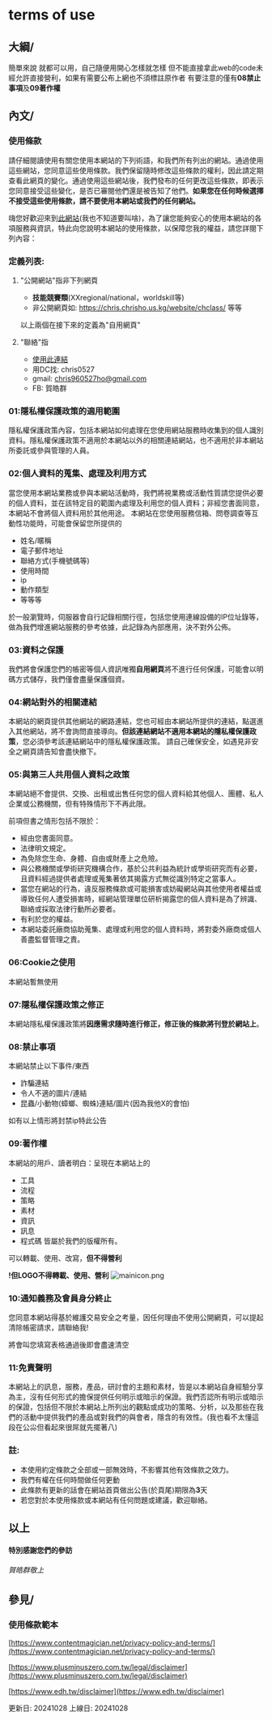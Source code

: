 # terms of use

## 大綱/
簡單來說 就都可以用，自己隨便用開心怎樣就怎樣 但不能直接拿此web的code未經允許直接營利，如果有需要公布上網也不須標註原作者
有要注意的僅有**08禁止事項**及**09著作權**

## 內文/

### 使用條款
請仔細閱讀使用有關您使用本網站的下列術語，和我們所有列出的網站。通過使用這些網站，您同意這些使用條款。我們保留隨時修改這些條款的權利，因此請定期查看此網頁的變化。通過使用這些網站後，我們發布的任何更改這些條款，即表示您同意接受這些變化，是否已審閱他們還是被告知了他們。**如果您在任何時候選擇不接受這些使用條款，請不要使用本網站或我們的任何網站。**

嗨您好歡迎來到[此網站](https://chris.chrisho.us.kg/)(我也不知道要叫啥)，為了讓您能夠安心的使用本網站的各項服務與資訊，特此向您說明本網站的使用條款，以保障您我的權益，請您詳閱下列內容：

### 定義列表:
1. "公開網站"指非下列網頁
   - **技能競賽類**(XXregional/national，worldskill等)
   - 非公開網頁如: https://chris.chrisho.us.kg/website/chclass/ 等等

    以上兩個在接下來的定義為"自用網頁"

2. "聯絡"指
   - [使用此連結](https://chris.chrisho.us.kg/website/anther/respond)
   - 用DC找: chris0527
   - gmail: chris960527ho@gmail.com
   - FB: 賀皓群

### 01:隱私權保護政策的適用範圍
隱私權保護政策內容，包括本網站如何處理在您使用網站服務時收集到的個人識別資料。隱私權保護政策不適用於本網站以外的相關連結網站，也不適用於非本網站所委託或參與管理的人員。

### 02:個人資料的蒐集、處理及利用方式
當您使用本網站業務或參與本網站活動時，我們將視業務或活動性質請您提供必要的個人資料，並在該特定目的範圍內處理及利用您的個人資料；非經您書面同意，本網站不會將個人資料用於其他用途。
本網站在您使用服務信箱、問卷調查等互動性功能時，可能會保留您所提供的
- 姓名/暱稱
- 電子郵件地址
- 聯絡方式(手機號碼等)
- 使用時間
- ip
- 動作類型
- 等等等

於一般瀏覽時，伺服器會自行記錄相關行徑，包括您使用連線設備的IP位址錄等，做為我們增進網站服務的參考依據，此記錄為內部應用，決不對外公佈。

### 03:資料之保護
我們將會保護您們的帳密等個人資訊唯獨**自用網頁**將不進行任何保護，可能會以明碼方式儲存，我們僅會盡量保護個資。

### 04:網站對外的相關連結
本網站的網頁提供其他網站的網路連結，您也可經由本網站所提供的連結，點選進入其他網站，將不會詢問直接導向。**但該連結網站不適用本網站的隱私權保護政策**，您必須參考該連結網站中的隱私權保護政策。
請自己確保安全，如遇見非安全之網頁請告知會盡快撤下。

### 05:與第三人共用個人資料之政策
本網站絕不會提供、交換、出租或出售任何您的個人資料給其他個人、團體、私人企業或公務機關，但有特殊情形下不再此限。

前項但書之情形包括不限於：
- 經由您書面同意。
- 法律明文規定。
- 為免除您生命、身體、自由或財產上之危險。
- 與公務機關或學術研究機構合作，基於公共利益為統計或學術研究而有必要，且資料經過提供者處理或蒐集著依其揭露方式無從識別特定之當事人。
- 當您在網站的行為，違反服務條款或可能損害或妨礙網站與其他使用者權益或導致任何人遭受損害時，經網站管理單位研析揭露您的個人資料是為了辨識、聯絡或採取法律行動所必要者。
- 有利於您的權益。
- 本網站委託廠商協助蒐集、處理或利用您的個人資料時，將對委外廠商或個人善盡監督管理之責。

### 06:Cookie之使用
本網站暫無使用

### 07:隱私權保護政策之修正
本網站隱私權保護政策將**因應需求隨時進行修正，修正後的條款將刊登於網站上**。

### 08:禁止事項
本網站禁止以下事件/東西

- 詐騙連結
- 令人不適的圖片/連結
- 昆蟲/小動物(蟑螂、蜘蛛)連結/圖片(因為我他X的會怕)

如有以上情形將封禁ip特此公告

### 09:著作權
本網站的用戶、讀者明白：呈現在本網站上的
- 工具
- 流程
- 策略
- 素材
- 資訊
- 訊息
- 程式碼
皆屬於我們的版權所有。

可以轉載、使用、改寫，**但不得營利**

**!但LOGO不得轉載、使用、營利**
![mainicon.png](mainicon.png)

### 10:通知義務及會員身分終止
您同意本網站得基於維護交易安全之考量，因任何理由不使用公開網頁，可以提起清除帳密請求，請聯絡我!

將會叫您填寫表格通過後即會盡速清空

### 11:免責聲明
本網站上的訊息，服務，產品，研討會的主題和素材，皆是以本網站自身經驗分享為主，沒有任何形式的擔保提供任何明示或暗示的保證。我們否認所有明示或暗示的保證，包括但不限於本網站上所列出的觀點或成功的策略、分析，以及那些在我們的活動中提供我們的產品或對我們的與會者，隱含的有效性。(我也看不太懂這段在公尛但看起來很屌就先擺著八)

### 註:
- 本使用約定條款之全部或一部無效時，不影響其他有效條款之效力。
- 我們有權在任何時間做任何更動
- 此條款有更新的話會在網站首頁做出公告(於頁尾)期限為**3**天
- 若您對於本使用條款或本網站有任何問題或建議，歡迎聯絡。

## 以上
#### 特別感謝您們的參訪
###### 賀皓群敬上

## 參見/
### 使用條款範本
[https://www.contentmagician.net/privacy-policy-and-terms/](https://www.contentmagician.net/privacy-policy-and-terms/)

[https://www.plusminuszero.com.tw/legal/disclaimer](https://www.plusminuszero.com.tw/legal/disclaimer)

[https://www.edh.tw/disclaimer](https://www.edh.tw/disclaimer)

更新日: 20241028 上線日: 20241028
